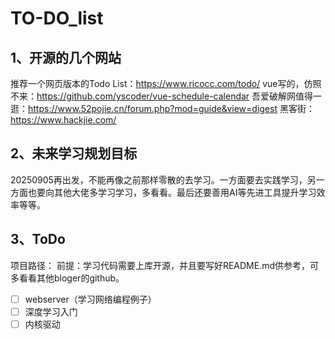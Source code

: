 # TO-DO_list

## 1、开源的几个网站
推荐一个网页版本的Todo List：https://www.ricocc.com/todo/
vue写的，仿照不来：https://github.com/yscoder/vue-schedule-calendar
吾爱破解网值得一逛：https://www.52pojie.cn/forum.php?mod=guide&view=digest
黑客街：https://www.hackjie.com/

## 2、未来学习规划目标
20250905再出发，不能再像之前那样零散的去学习。一方面要去实践学习，另一方面也要向其他大佬多学习学习，多看看。最后还要善用AI等先进工具提升学习效率等等。

## 3、ToDo
项目路径：
前提：学习代码需要上库开源，并且要写好README.md供参考，可多看看其他bloger的github。

- [ ] webserver（学习网络编程例子）
- [ ] 深度学习入门
- [ ] 内核驱动
